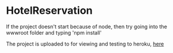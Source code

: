 # HotelReservation

If the project doesn't start because of node, then try going into the wwwroot folder and typing 'npm install'

The project is uploaded to for viewing and testing to heroku, [here](https://hotel-reservation-manager.herokuapp.com/)

